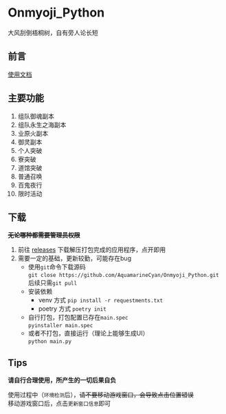 # Onmyoji_Python

大风刮倒梧桐树，自有旁人论长短

## 前言

[使用文档](https://github.com/AquamarineCyan/Onmyoji_Python/wiki)

## 主要功能
1. 组队御魂副本
2. 组队永生之海副本
3. 业原火副本
4. 御灵副本
5. 个人突破
6. 寮突破
7. 道馆突破
8. 普通召唤
9. 百鬼夜行
10. 限时活动

## 下载  

~~**无论哪种都需要管理员权限**~~

1. 前往 [releases](https://github.com/AquamarineCyan/Onmyoji_Python/releases) 下载解压打包完成的应用程序，点开即用
2. 需要一定的基础，更新较勤，可能存在bug  
   - 使用`git`命令下载源码  
     `git close https://github.com/AquamarineCyan/Onmyoji_Python.git`  
     后续只需`git pull`
   - 安装依赖 
     - venv 方式 
       `pip install -r requestments.txt`
     - poetry 方式
       `poetry init`
   - 自行打包，打包配置已存在`main.spec`    
     `pyinstaller main.spec`
   - 或者不打包，直接运行（理论上能够生成UI）  
     `python main.py`

## Tips

**请自行合理使用，所产生的一切后果自负**


使用过程中（`环境检测`后），~~请不要移动游戏窗口，会导致点击位置错误~~  
移动游戏窗口后，点击`更新窗口信息`即可
